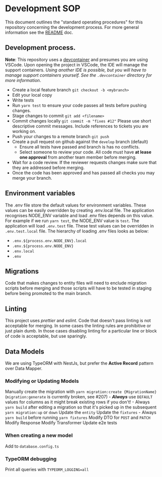 # Development SOP

This document outlines the "standard operating procedures" for this repository concerning the development process.  For more general information see the [README](README.md) doc.

## Development process.

**Note**: This repository uses a [devcontainer](https://code.visualstudio.com/docs/remote/containers) and presumes you are using VSCode. Upon opening the project in VSCode, the IDE will manage the support containers. *Using another IDE is possible, but you will have to manage support containers yourself. See the `.devcontainer` directory for more information*.

  * Create a local feature branch `git checkout -b <mybranch>`
  * Edit your local copy
  * Write tests
  * Run `yarn test` to ensure your code passes all tests before pushing changes.
  * Stage changes to commit `git add <filename>`
  * Commit changes locally `git commit -m "fixes #12"`  Please use short descriptive commit messages.  Include references to tickets you are working on.
  * Push your changes to a remote branch `git push`
  * Create a pull request on github against the `develop` branch (default)
      * Ensure all tests have passed and branch is has no conflicts.
      * Select someone to review your code.  All code must have **at lease one approval** from another team member before merging.
  * Wait for a code review.  If the reviewer requests changes make sure that they are addressed before merging.
  * Once the code has been approved and has passed all checks you may merge your branch.

## Environment variables

The .env file store the default values for environment variables.
These values can be easily overridden by creating .env.local file.
The application recognises NODE_ENV variable and load .env files depends on this value.
For example if we run `yarn test`, the NODE_ENV value is `test`.
The application will load `.env.test` file.
These test values can be overridden in `.env.test.local` file.
The hierarchy of loading .env files looks as below:

- `.env.${process.env.NODE_ENV}.local`
- `.env.${process.env.NODE_ENV}`
- `.env.local`
- `.env`

## Migrations

Code that makes changes to entity files will need to enclude migration scripts before merging and those scripts will have to be tested in staging before being promoted to the main branch.

## Linting

This project uses _prettier_ and _eslint_.  Code that doesn't pass linting is not acceptable for merging.  In some cases the linting rules are prohibitive or just plain dumb.  In those cases disabling linting for a particular line or block of code is acceptable, but use sparingly.

## Data Models

We are using TypeORM with NestJs, but prefer the **Active Record** pattern over Data Mapper.

### Modifying or Updating Models

Manually create the migration with `yarn migration:create {MigrationName}` (`migration:generate` is currently broken, see #207)
	- ***Always*** use `DEFAULT` values for columns as it might break existing rows if you don't!
	- Always `yarn build` after editing a migration so that it's picked up in the subsequent `yarn migration:up` or `down`
Update the `entity`
Update the `fixtures`
	- Always `yarn build` before running `yarn fixtures`
Modify DTO for `POST` and `PATCH`
Modify Response
Modify Transformer
Update e2e tests

### When creating a new model

Add to `database.config.ts`

### TypeORM debugging

Print all queries with `TYPEORM_LOGGING=all`
